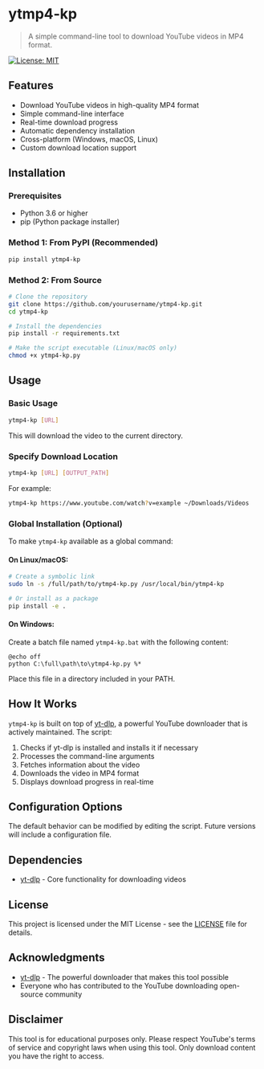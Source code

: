 # ytmp4-kp

> A simple command-line tool to download YouTube videos in MP4 format.

[![License: MIT](https://img.shields.io/badge/License-MIT-yellow.svg)](https://opensource.org/licenses/MIT)

## Features

- Download YouTube videos in high-quality MP4 format
- Simple command-line interface
- Real-time download progress
- Automatic dependency installation
- Cross-platform (Windows, macOS, Linux)
- Custom download location support

## Installation

### Prerequisites

- Python 3.6 or higher
- pip (Python package installer)

### Method 1: From PyPI (Recommended)

```bash
pip install ytmp4-kp
```

### Method 2: From Source

```bash
# Clone the repository
git clone https://github.com/yourusername/ytmp4-kp.git
cd ytmp4-kp

# Install the dependencies
pip install -r requirements.txt

# Make the script executable (Linux/macOS only)
chmod +x ytmp4-kp.py
```

## Usage

### Basic Usage

```bash
ytmp4-kp [URL]
```

This will download the video to the current directory.

### Specify Download Location

```bash
ytmp4-kp [URL] [OUTPUT_PATH]
```

For example:

```bash
ytmp4-kp https://www.youtube.com/watch?v=example ~/Downloads/Videos
```

### Global Installation (Optional)

To make `ytmp4-kp` available as a global command:

#### On Linux/macOS:

```bash
# Create a symbolic link
sudo ln -s /full/path/to/ytmp4-kp.py /usr/local/bin/ytmp4-kp

# Or install as a package
pip install -e .
```

#### On Windows:

Create a batch file named `ytmp4-kp.bat` with the following content:

```batch
@echo off
python C:\full\path\to\ytmp4-kp.py %*
```

Place this file in a directory included in your PATH.

## How It Works

`ytmp4-kp` is built on top of [yt-dlp](https://github.com/yt-dlp/yt-dlp), a powerful YouTube downloader that is actively maintained. The script:

1. Checks if yt-dlp is installed and installs it if necessary
2. Processes the command-line arguments
3. Fetches information about the video
4. Downloads the video in MP4 format
5. Displays download progress in real-time

## Configuration Options

The default behavior can be modified by editing the script. Future versions will include a configuration file.

## Dependencies

- [yt-dlp](https://github.com/yt-dlp/yt-dlp) - Core functionality for downloading videos

## License

This project is licensed under the MIT License - see the [LICENSE](LICENSE) file for details.

## Acknowledgments

- [yt-dlp](https://github.com/yt-dlp/yt-dlp) - The powerful downloader that makes this tool possible
- Everyone who has contributed to the YouTube downloading open-source community

## Disclaimer

This tool is for educational purposes only. Please respect YouTube's terms of service and copyright laws when using this tool. Only download content you have the right to access.
